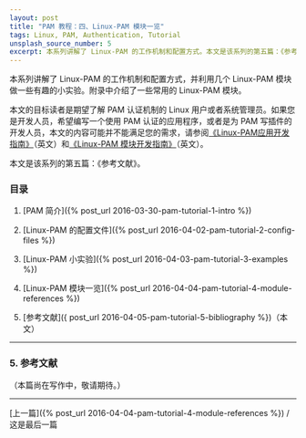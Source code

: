 ```yaml
---
layout: post
title: "PAM 教程：四、Linux-PAM 模块一览"
tags: Linux, PAM, Authentication, Tutorial
unsplash_source_number: 5
excerpt: 本系列讲解了 Linux-PAM 的工作机制和配置方式。本文是该系列的第五篇：《参考文献》，列出了对本文非常有帮助的文章和地址。向各位前辈表示敬意。
---
```


本系列讲解了 Linux-PAM 的工作机制和配置方式，并利用几个 Linux-PAM 模块做一些有趣的小实验。附录中介绍了一些常用的 Linux-PAM 模块。

本文的目标读者是期望了解 PAM 认证机制的 Linux 用户或者系统管理员。如果您是开发人员，希望编写一个使用 PAM 认证的应用程序，或者是为 PAM 写插件的开发人员，本文的内容可能并不能满足您的需求，请参阅[《Linux-PAM应用开发指南》](http://www.linux-pam.org/Linux-PAM-html/Linux-PAM_ADG.html)（英文）和[《Linux-PAM 模块开发指南》](http://www.linux-pam.org/Linux-PAM-html/Linux-PAM_MWG.html)（英文）。

本文是该系列的第五篇：《参考文献》。

### 目录

1. [PAM 简介]({% post_url 2016-03-30-pam-tutorial-1-intro %})

2. [Linux-PAM 的配置文件]({% post_url 2016-04-02-pam-tutorial-2-config-files %})

3. [Linux-PAM 小实验]({% post_url 2016-04-03-pam-tutorial-3-examples %})

4. [Linux-PAM 模块一览]({% post_url 2016-04-04-pam-tutorial-4-module-references %})

5. [参考文献]({ post_url 2016-04-05-pam-tutorial-5-bibliography %})（本文）

---


### 5. 参考文献

（本篇尚在写作中，敬请期待。）

---
[上一篇]({% post_url 2016-04-04-pam-tutorial-4-module-references %}) / 这是最后一篇

